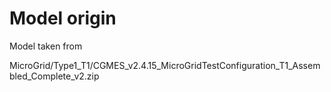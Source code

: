 # Model origin

Model taken from

MicroGrid/Type1_T1/CGMES_v2.4.15_MicroGridTestConfiguration_T1_Assembled_Complete_v2.zip
